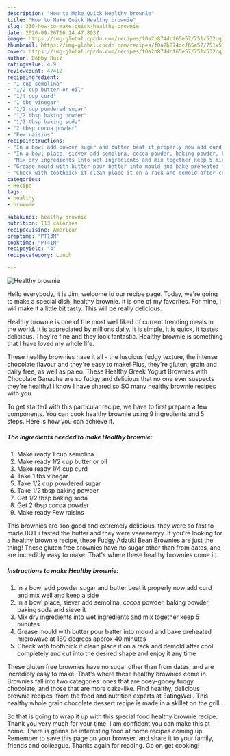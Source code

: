 ```yaml
---
description: "How to Make Quick Healthy brownie"
title: "How to Make Quick Healthy brownie"
slug: 330-how-to-make-quick-healthy-brownie
date: 2020-09-26T16:24:47.893Z
image: https://img-global.cpcdn.com/recipes/f0a2b874dcf65e57/751x532cq70/healthy-brownie-recipe-main-photo.jpg
thumbnail: https://img-global.cpcdn.com/recipes/f0a2b874dcf65e57/751x532cq70/healthy-brownie-recipe-main-photo.jpg
cover: https://img-global.cpcdn.com/recipes/f0a2b874dcf65e57/751x532cq70/healthy-brownie-recipe-main-photo.jpg
author: Bobby Ruiz
ratingvalue: 4.9
reviewcount: 47412
recipeingredient:
- "1 cup semolina"
- "1/2 cup butter or oil"
- "1/4 cup curd"
- "1 tbs vinegar"
- "1/2 cup powdered sugar"
- "1/2 tbsp baking powder"
- "1/2 tbsp baking soda"
- "2 tbsp cocoa powder"
- "Few raisins"
recipeinstructions:
- "In a bowl add powder sugar and butter beat it properly now add curd and mix well and keep a side"
- "In a bowl place, siever add semolina, cocoa powder, baking powder, baking soda and sieve it"
- "Mix dry ingredients into wet ingredients and mix together keep 5 minutes."
- "Grease mould with butter pour batter into mould and bake preheated microwave at 180 degrees approx 40 minutes"
- "Check with toothpick if clean place it on a rack and demold after cool completely and cut into the desired shape and enjoy it any time"
categories:
- Recipe
tags:
- healthy
- brownie

katakunci: healthy brownie 
nutrition: 113 calories
recipecuisine: American
preptime: "PT13M"
cooktime: "PT41M"
recipeyield: "4"
recipecategory: Lunch

---
```



![Healthy brownie](https://img-global.cpcdn.com/recipes/f0a2b874dcf65e57/751x532cq70/healthy-brownie-recipe-main-photo.jpg)

Hello everybody, it is Jim, welcome to our recipe page. Today, we're going to make a special dish, healthy brownie. It is one of my favorites. For mine, I will make it a little bit tasty. This will be really delicious.

Healthy brownie is one of the most well liked of current trending meals in the world. It is appreciated by millions daily. It is simple, it is quick, it tastes delicious. They're fine and they look fantastic. Healthy brownie is something that I have loved my whole life.

These healthy brownies have it all - the luscious fudgy texture, the intense chocolate flavour and they&#39;re easy to make! Plus, they&#39;re gluten, grain and dairy free, as well as paleo. These Healthy Greek Yogurt Brownies with Chocolate Ganache are so fudgy and delicious that no one ever suspects they&#39;re healthy! I know I have shared so SO many healthy brownie recipes with you.


To get started with this particular recipe, we have to first prepare a few components. You can cook healthy brownie using 9 ingredients and 5 steps. Here is how you can achieve it.

<!--inarticleads1-->

##### The ingredients needed to make Healthy brownie:

1. Make ready 1 cup semolina
1. Make ready 1/2 cup butter or oil
1. Make ready 1/4 cup curd
1. Take 1 tbs vinegar
1. Take 1/2 cup powdered sugar
1. Take 1/2 tbsp baking powder
1. Get 1/2 tbsp baking soda
1. Get 2 tbsp cocoa powder
1. Make ready Few raisins


This brownies are soo good and extremely delicious, they were so fast to made BUT i tasted the butter and they were veeeeerryy. If you&#39;re looking for a healthy brownie recipe, these Fudgy Adzuki Bean Brownies are just the thing! These gluten free brownies have no sugar other than from dates, and are incredibly easy to make. That&#39;s where these healthy brownies come in. 

<!--inarticleads2-->

##### Instructions to make Healthy brownie:

1. In a bowl add powder sugar and butter beat it properly now add curd and mix well and keep a side
1. In a bowl place, siever add semolina, cocoa powder, baking powder, baking soda and sieve it
1. Mix dry ingredients into wet ingredients and mix together keep 5 minutes.
1. Grease mould with butter pour batter into mould and bake preheated microwave at 180 degrees approx 40 minutes
1. Check with toothpick if clean place it on a rack and demold after cool completely and cut into the desired shape and enjoy it any time


These gluten free brownies have no sugar other than from dates, and are incredibly easy to make. That&#39;s where these healthy brownies come in. Brownies fall into two categories: ones that are ooey-gooey fudgy chocolate, and those that are more cake-like. Find healthy, delicious brownie recipes, from the food and nutrition experts at EatingWell. This healthy whole grain chocolate dessert recipe is made in a skillet on the grill. 

So that is going to wrap it up with this special food healthy brownie recipe. Thank you very much for your time. I am confident you can make this at home. There is gonna be interesting food at home recipes coming up. Remember to save this page on your browser, and share it to your family, friends and colleague. Thanks again for reading. Go on get cooking!
